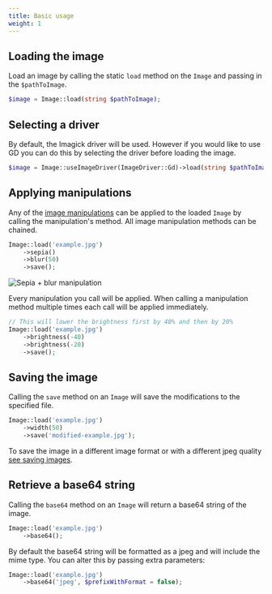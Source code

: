 ```yaml
---
title: Basic usage
weight: 1
---
```


## Loading the image

Load an image by calling the static `load` method on the `Image` and passing in the `$pathToImage`.

```php
$image = Image::load(string $pathToImage);
```

## Selecting a driver

By default, the Imagick driver will be used. However if you would like to use GD you can do this by selecting the driver before loading the image.

```php
$image = Image::useImageDriver(ImageDriver::Gd)->load(string $pathToImage);
```

## Applying manipulations

Any of the [image manipulations](/image/v3/image-manipulations/overview) can be applied to the loaded `Image` by calling the manipulation's method. All image manipulation methods can be chained.

```php
Image::load('example.jpg')
    ->sepia()
    ->blur(50)
    ->save();
```

![Sepia + blur manipulation](../../images/example-sepia-blur.jpg)

Every manipulation you call will be applied. When calling a manipulation method multiple times each call will be applied immediately.

```php
// This will lower the brightness first by 40% and then by 20%
Image::load('example.jpg')
    ->brightness(-40)
    ->brightness(-20)
    ->save();
```


## Saving the image

Calling the `save` method on an `Image` will save the modifications to the specified file.

```php
Image::load('example.jpg')
    ->width(50)
    ->save('modified-example.jpg');
```

To save the image in a different image format or with a different jpeg quality [see saving images](/image/v1/usage/saving-images).

## Retrieve a base64 string

Calling the `base64` method on an `Image` will return a base64 string of the image.

```php
Image::load('example.jpg')
    ->base64();
```

By default the base64 string will be formatted as a jpeg and will include the mime type. 
You can alter this by passing extra parameters:

```php
Image::load('example.jpg')
    ->base64('jpeg', $prefixWithFormat = false);
```
